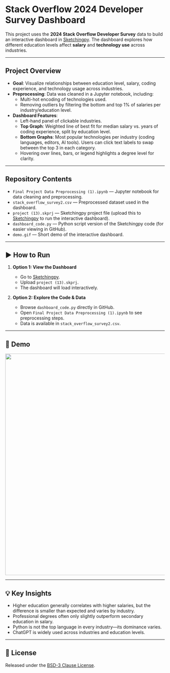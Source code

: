 # Stack Overflow 2024 Developer Survey Dashboard

This project uses the **2024 Stack Overflow Developer Survey** data to build an interactive dashboard in [Sketchingpy](https://editor.sketchingpy.org/). The dashboard explores how different education levels affect **salary** and **technology use** across industries.

---

## Project Overview
- **Goal**: Visualize relationships between education level, salary, coding experience, and technology usage across industries.  
- **Preprocessing**: Data was cleaned in a Jupyter notebook, including:
  - Multi-hot encoding of technologies used.  
  - Removing outliers by filtering the bottom and top 1% of salaries per industry/education level.  
- **Dashboard Features**:
  - Left-hand panel of clickable industries.  
  - **Top Graph**: Weighted line of best fit for median salary vs. years of coding experience, split by education level.  
  - **Bottom Graphs**: Most popular technologies per industry (coding languages, editors, AI tools). Users can click text labels to swap between the top 3 in each category.  
  - Hovering over lines, bars, or legend highlights a degree level for clarity.  

---

## Repository Contents
- `Final Project Data Preprocessing (1).ipynb` — Jupyter notebook for data cleaning and preprocessing.  
- `stack_overflow_survey2.csv` — Preprocessed dataset used in the dashboard.  
- `project (13).skprj` — Sketchingpy project file (upload this to [Sketchingpy](https://sketchingpy.com) to run the interactive dashboard).  
- `dashboard_code.py` — Python script version of the Sketchingpy code (for easier viewing in GitHub).  
- `demo.gif` — Short demo of the interactive dashboard.  

---

## ▶️ How to Run
1. **Option 1: View the Dashboard**
   - Go to [Sketchingpy](https://sketchingpy.com).  
   - Upload `project (13).skprj`.  
   - The dashboard will load interactively.  

2. **Option 2: Explore the Code & Data**
   - Browse `dashboard_code.py` directly in GitHub.  
   - Open `Final Project Data Preprocessing (1).ipynb` to see preprocessing steps.  
   - Data is available in `stack_overflow_survey2.csv`.  

---

## 🎥 Demo
<p align="center">
  <img src="demo.gif" width="700"/>
</p>

---

## 💡 Key Insights
- Higher education generally correlates with higher salaries, but the difference is smaller than expected and varies by industry.  
- Professional degrees often only slightly outperform secondary education in salary.  
- Python is not the top language in every industry—its dominance varies.  
- ChatGPT is widely used across industries and education levels.  

---

## 📜 License
Released under the [BSD-3 Clause License](LICENSE).  
